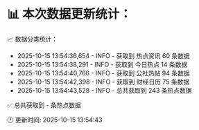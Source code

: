 📊 本次数据更新统计：
==========================

📈 数据分类统计：
- 2025-10-15 13:54:36,654 - INFO - 获取到 热点资讯 60 条数据
- 2025-10-15 13:54:38,291 - INFO - 获取到 今日热点 14 条数据
- 2025-10-15 13:54:40,766 - INFO - 获取到 公社热帖 94 条数据
- 2025-10-15 13:54:42,398 - INFO - 获取到 财经日历 75 条数据
- 2025-10-15 13:54:43,528 - INFO - 总共获取到 243 条热点数据

✅ 总共获取到 - 条热点数据

🕐 更新时间: 2025-10-15 13:54:43
